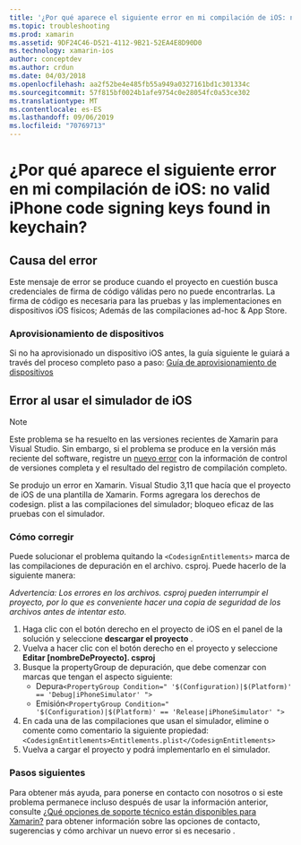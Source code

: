 ```yaml
---
title: '¿Por qué aparece el siguiente error en mi compilación de iOS: no valid iPhone code signing keys found in keychain?'
ms.topic: troubleshooting
ms.prod: xamarin
ms.assetid: 9DF24C46-D521-4112-9B21-52EA4E8D90D0
ms.technology: xamarin-ios
author: conceptdev
ms.author: crdun
ms.date: 04/03/2018
ms.openlocfilehash: aa2f52be4e485fb55a949a0327161bd1c301334c
ms.sourcegitcommit: 57f815bf0024b1afe9754c0e28054fc0a53ce302
ms.translationtype: MT
ms.contentlocale: es-ES
ms.lasthandoff: 09/06/2019
ms.locfileid: "70769713"
---
```

# <a name="why-does-my-ios-build-fail-with-no-valid-iphone-code-signing-keys-found-in-keychain"></a>¿Por qué aparece el siguiente error en mi compilación de iOS: no valid iPhone code signing keys found in keychain?

## <a name="cause-of-the-error"></a>Causa del error
Este mensaje de error se produce cuando el proyecto en cuestión busca credenciales de firma de código válidas pero no puede encontrarlas. La firma de código es necesaria para las pruebas y las implementaciones en dispositivos iOS físicos; Además de las compilaciones ad-hoc & App Store. 

### <a name="provisioning-devices"></a>Aprovisionamiento de dispositivos
Si no ha aprovisionado un dispositivo iOS antes, la guía siguiente le guiará a través del proceso completo paso a paso: [Guía de aprovisionamiento de dispositivos](~/ios/get-started/installation/device-provisioning/index.md)

## <a name="bug-when-using-ios-simulator"></a>Error al usar el simulador de iOS

> [!NOTE]
> Este problema se ha resuelto en las versiones recientes de Xamarin para Visual Studio. Sin embargo, si el problema se produce en la versión más reciente del software, registre un [nuevo error](~/cross-platform/troubleshooting/questions/howto-file-bug.md) con la información de control de versiones completa y el resultado del registro de compilación completo.

Se produjo un error en Xamarin. Visual Studio 3,11 que hacía que el proyecto de iOS de una plantilla de Xamarin. Forms agregara los derechos de codesign. plist a las compilaciones del simulador; bloqueo eficaz de las pruebas con el simulador.

### <a name="how-to-fix"></a>Cómo corregir
Puede solucionar el problema quitando la `<CodesignEntitlements>` marca de las compilaciones de depuración en el archivo. csproj. Puede hacerlo de la siguiente manera:

*Advertencia: Los errores en los archivos. csproj pueden interrumpir el proyecto, por lo que es conveniente hacer una copia de seguridad de los archivos antes de intentar esto.*

1. Haga clic con el botón derecho en el proyecto de iOS en el panel de la solución y seleccione **descargar el proyecto** .
2. Vuelva a hacer clic con el botón derecho en el proyecto y seleccione **Editar [nombreDeProyecto]. csproj**
3. Busque la propertyGroup de depuración, que debe comenzar con marcas que tengan el aspecto siguiente:
   - Depura`<PropertyGroup Condition=" '$(Configuration)|$(Platform)' == 'Debug|iPhoneSimulator' ">`
   - Emisión`<PropertyGroup Condition=" '$(Configuration)|$(Platform)' == 'Release|iPhoneSimulator' ">`
4. En cada una de las compilaciones que usan el simulador, elimine o comente como comentario la siguiente propiedad:`<CodesignEntitlements>Entitlements.plist</CodesignEntitlements>`
5. Vuelva a cargar el proyecto y podrá implementarlo en el simulador.

### <a name="next-steps"></a>Pasos siguientes
Para obtener más ayuda, para ponerse en contacto con nosotros o si este problema permanece incluso después de usar la información anterior, consulte [¿Qué opciones de soporte técnico están disponibles para Xamarin?](~/cross-platform/troubleshooting/support-options.md) para obtener información sobre las opciones de contacto, sugerencias y cómo archivar un nuevo error si es necesario . 
